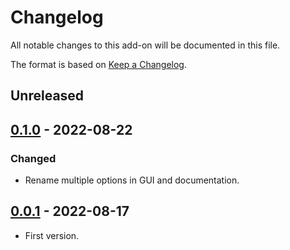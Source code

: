 # Changelog
All notable changes to this add-on will be documented in this file.

The format is based on [Keep a Changelog](https://keepachangelog.com/en/1.0.0/).

## Unreleased


## [0.1.0] - 2022-08-22
### Changed
- Rename multiple options in GUI and documentation.

## [0.0.1] - 2022-08-17

- First version.

[0.1.0]: https://github.com/zaproxy/zap-extensions/releases/paramdigger-v0.1.0
[0.0.1]: https://github.com/zaproxy/zap-extensions/releases/paramminer-v0.0.1
